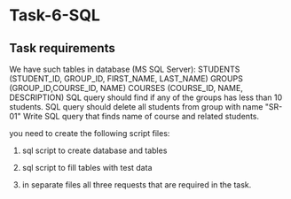 # Task-6-SQL



## Task requirements

We have such tables in database (MS SQL Server):
STUDENTS (STUDENT_ID, GROUP_ID, FIRST_NAME, LAST_NAME)
GROUPS (GROUP_ID,COURSE_ID, NAME)
COURSES (COURSE_ID, NAME, DESCRIPTION)
SQL query should find if any of the groups has less than 10 students.
SQL query should delete all students from group with name "SR-01"
Write SQL query that finds name of course and related students.


you need to create the following script files:

1) sql script to create database and tables

2) sql script to fill tables with test data

3) in separate files all three requests that are required in the task.
